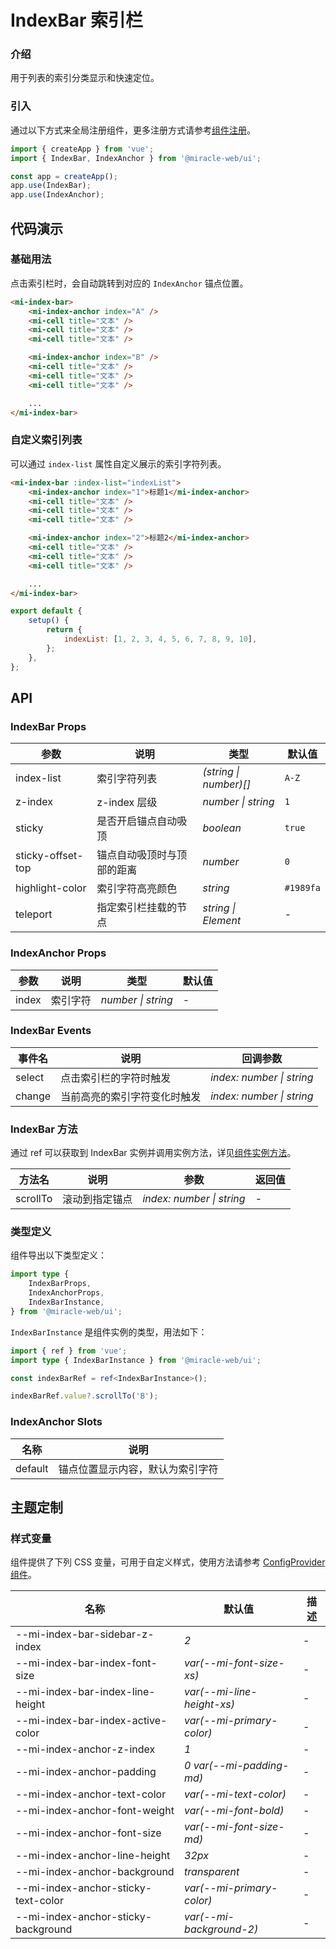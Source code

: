 # IndexBar 索引栏

### 介绍

用于列表的索引分类显示和快速定位。

### 引入

通过以下方式来全局注册组件，更多注册方式请参考[组件注册](#/zh-CN/advanced-usage#zu-jian-zhu-ce)。

```js
import { createApp } from 'vue';
import { IndexBar, IndexAnchor } from '@miracle-web/ui';

const app = createApp();
app.use(IndexBar);
app.use(IndexAnchor);
```

## 代码演示

### 基础用法

点击索引栏时，会自动跳转到对应的 `IndexAnchor` 锚点位置。

```html
<mi-index-bar>
    <mi-index-anchor index="A" />
    <mi-cell title="文本" />
    <mi-cell title="文本" />
    <mi-cell title="文本" />

    <mi-index-anchor index="B" />
    <mi-cell title="文本" />
    <mi-cell title="文本" />
    <mi-cell title="文本" />

    ...
</mi-index-bar>
```

### 自定义索引列表

可以通过 `index-list` 属性自定义展示的索引字符列表。

```html
<mi-index-bar :index-list="indexList">
    <mi-index-anchor index="1">标题1</mi-index-anchor>
    <mi-cell title="文本" />
    <mi-cell title="文本" />
    <mi-cell title="文本" />

    <mi-index-anchor index="2">标题2</mi-index-anchor>
    <mi-cell title="文本" />
    <mi-cell title="文本" />
    <mi-cell title="文本" />

    ...
</mi-index-bar>
```

```js
export default {
    setup() {
        return {
            indexList: [1, 2, 3, 4, 5, 6, 7, 8, 9, 10],
        };
    },
};
```

## API

### IndexBar Props

| 参数 | 说明 | 类型 | 默认值 |
| --- | --- | --- | --- |
| index-list | 索引字符列表 | _(string \| number)[]_ | `A-Z` |
| z-index | z-index 层级 | _number \| string_ | `1` |
| sticky | 是否开启锚点自动吸顶 | _boolean_ | `true` |
| sticky-offset-top | 锚点自动吸顶时与顶部的距离 | _number_ | `0` |
| highlight-color | 索引字符高亮颜色 | _string_ | `#1989fa` |
| teleport | 指定索引栏挂载的节点 | _string \| Element_ | - |

### IndexAnchor Props

| 参数  | 说明     | 类型               | 默认值 |
| ----- | -------- | ------------------ | ------ |
| index | 索引字符 | _number \| string_ | -      |

### IndexBar Events

| 事件名 | 说明                         | 回调参数                  |
| ------ | ---------------------------- | ------------------------- |
| select | 点击索引栏的字符时触发       | _index: number \| string_ |
| change | 当前高亮的索引字符变化时触发 | _index: number \| string_ |

### IndexBar 方法

通过 ref 可以获取到 IndexBar 实例并调用实例方法，详见[组件实例方法](#/zh-CN/advanced-usage#zu-jian-shi-li-fang-fa)。

| 方法名   | 说明           | 参数                      | 返回值 |
| -------- | -------------- | ------------------------- | ------ |
| scrollTo | 滚动到指定锚点 | _index: number \| string_ | -      |

### 类型定义

组件导出以下类型定义：

```ts
import type {
    IndexBarProps,
    IndexAnchorProps,
    IndexBarInstance,
} from '@miracle-web/ui';
```

`IndexBarInstance` 是组件实例的类型，用法如下：

```ts
import { ref } from 'vue';
import type { IndexBarInstance } from '@miracle-web/ui';

const indexBarRef = ref<IndexBarInstance>();

indexBarRef.value?.scrollTo('B');
```

### IndexAnchor Slots

| 名称    | 说明                             |
| ------- | -------------------------------- |
| default | 锚点位置显示内容，默认为索引字符 |

## 主题定制

### 样式变量

组件提供了下列 CSS 变量，可用于自定义样式，使用方法请参考 [ConfigProvider 组件](#/zh-CN/config-provider)。

| 名称                                | 默认值                     | 描述 |
| ----------------------------------- | -------------------------- | ---- |
| --mi-index-bar-sidebar-z-index      | _2_                        | -    |
| --mi-index-bar-index-font-size      | _var(--mi-font-size-xs)_   | -    |
| --mi-index-bar-index-line-height    | _var(--mi-line-height-xs)_ | -    |
| --mi-index-bar-index-active-color   | _var(--mi-primary-color)_  | -    |
| --mi-index-anchor-z-index           | _1_                        | -    |
| --mi-index-anchor-padding           | _0 var(--mi-padding-md)_   | -    |
| --mi-index-anchor-text-color        | _var(--mi-text-color)_     | -    |
| --mi-index-anchor-font-weight       | _var(--mi-font-bold)_      | -    |
| --mi-index-anchor-font-size         | _var(--mi-font-size-md)_   | -    |
| --mi-index-anchor-line-height       | _32px_                     | -    |
| --mi-index-anchor-background        | _transparent_              | -    |
| --mi-index-anchor-sticky-text-color | _var(--mi-primary-color)_  | -    |
| --mi-index-anchor-sticky-background | _var(--mi-background-2)_   | -    |
